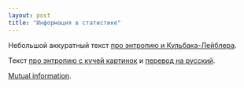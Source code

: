 ```yaml
---
layout: post
title: "Информация в статистике"
---
```


Небольшой аккуратный текст [про энтропию и Кульбака-Лейблера](https://arxiv.org/pdf/1511.00860.pdf).

Текст [про энтропию с кучей картинок](http://colah.github.io/posts/2015-09-Visual-Information/) и [перевод на русский](https://habrahabr.ru/company/spbifmo/blog/273631/).

[Mutual information](https://en.wikipedia.org/wiki/Mutual_information).
